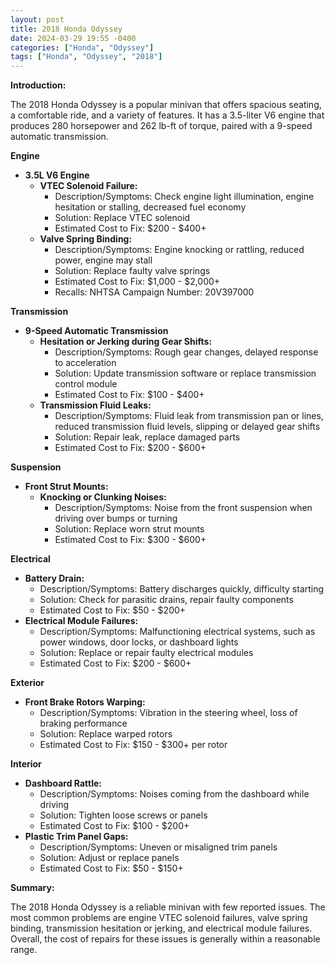```yaml
---
layout: post
title: 2018 Honda Odyssey
date: 2024-03-29 19:55 -0400
categories: ["Honda", "Odyssey"]
tags: ["Honda", "Odyssey", "2018"]
---
```

**Introduction:**

The 2018 Honda Odyssey is a popular minivan that offers spacious seating, a comfortable ride, and a variety of features. It has a 3.5-liter V6 engine that produces 280 horsepower and 262 lb-ft of torque, paired with a 9-speed automatic transmission.

**Engine**

* **3.5L V6 Engine**
    * **VTEC Solenoid Failure:**
        * Description/Symptoms: Check engine light illumination, engine hesitation or stalling, decreased fuel economy
        * Solution: Replace VTEC solenoid
        * Estimated Cost to Fix: $200 - $400+
    * **Valve Spring Binding:**
        * Description/Symptoms: Engine knocking or rattling, reduced power, engine may stall
        * Solution: Replace faulty valve springs
        * Estimated Cost to Fix: $1,000 - $2,000+
        * Recalls: NHTSA Campaign Number: 20V397000

**Transmission**

* **9-Speed Automatic Transmission**
    * **Hesitation or Jerking during Gear Shifts:**
        * Description/Symptoms: Rough gear changes, delayed response to acceleration
        * Solution: Update transmission software or replace transmission control module
        * Estimated Cost to Fix: $100 - $400+
    * **Transmission Fluid Leaks:**
        * Description/Symptoms: Fluid leak from transmission pan or lines, reduced transmission fluid levels, slipping or delayed gear shifts
        * Solution: Repair leak, replace damaged parts
        * Estimated Cost to Fix: $200 - $600+

**Suspension**

* **Front Strut Mounts:**
    * **Knocking or Clunking Noises:**
        * Description/Symptoms: Noise from the front suspension when driving over bumps or turning
        * Solution: Replace worn strut mounts
        * Estimated Cost to Fix: $300 - $600+

**Electrical**

* **Battery Drain:**
    * Description/Symptoms: Battery discharges quickly, difficulty starting
    * Solution: Check for parasitic drains, repair faulty components
    * Estimated Cost to Fix: $50 - $200+
* **Electrical Module Failures:**
    * Description/Symptoms: Malfunctioning electrical systems, such as power windows, door locks, or dashboard lights
    * Solution: Replace or repair faulty electrical modules
    * Estimated Cost to Fix: $200 - $600+

**Exterior**

* **Front Brake Rotors Warping:**
    * Description/Symptoms: Vibration in the steering wheel, loss of braking performance
    * Solution: Replace warped rotors
    * Estimated Cost to Fix: $150 - $300+ per rotor

**Interior**

* **Dashboard Rattle:**
    * Description/Symptoms: Noises coming from the dashboard while driving
    * Solution: Tighten loose screws or panels
    * Estimated Cost to Fix: $100 - $200+
* **Plastic Trim Panel Gaps:**
    * Description/Symptoms: Uneven or misaligned trim panels
    * Solution: Adjust or replace panels
    * Estimated Cost to Fix: $50 - $150+

**Summary:**

The 2018 Honda Odyssey is a reliable minivan with few reported issues. The most common problems are engine VTEC solenoid failures, valve spring binding, transmission hesitation or jerking, and electrical module failures. Overall, the cost of repairs for these issues is generally within a reasonable range.

